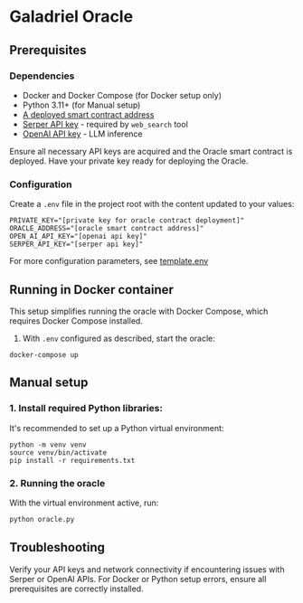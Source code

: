 # Galadriel Oracle

## Prerequisites

### Dependencies 
- Docker and Docker Compose (for Docker setup only)
- Python 3.11+ (for Manual setup)
- [A deployed smart contract address](https://github.com/galadriel-ai/contracts/blob/main/contracts/README.md)
- [Serper API key](https://serper.dev) - required by `web_search` tool
- [OpenAI API key](https://openai.com) - LLM inference

Ensure all necessary API keys are acquired and the Oracle smart contract is deployed. Have your private key ready for deploying the Oracle.

### Configuration

Create a `.env` file in the project root with the content updated to your values:

```plaintext
PRIVATE_KEY="[private key for oracle contract deployment]"
ORACLE_ADDRESS="[oracle smart contract address]"
OPEN_AI_API_KEY="[openai api key]"
SERPER_API_KEY="[serper api key]"
```

For more configuration parameters, see [template.env](https://github.com/galadriel-ai/contracts/blob/kresimir/oracle_readme/oracles/template.env)

## Running in Docker container

This setup simplifies running the oracle with Docker Compose, which requires Docker Compose installed.

1. With `.env` configured as described, start the oracle:
```shell
docker-compose up
```

## Manual setup

### 1. Install required Python libraries:
It's recommended to set up a Python virtual environment:

```shell
python -m venv venv
source venv/bin/activate
pip install -r requirements.txt
```

### 2.  Running the oracle

With the virtual environment active, run:

```python
python oracle.py
```

## Troubleshooting

Verify your API keys and network connectivity if encountering issues with Serper or OpenAI APIs. For Docker or Python setup errors, ensure all prerequisites are correctly installed.